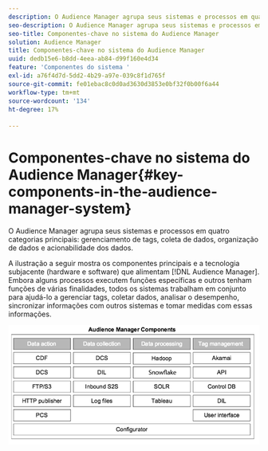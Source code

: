 ```yaml
---
description: O Audience Manager agrupa seus sistemas e processos em quatro categorias principais de gerenciamento de tags, coleta de dados, organização de dados e capacidade de ação de dados.
seo-description: O Audience Manager agrupa seus sistemas e processos em quatro categorias principais de gerenciamento de tags, coleta de dados, organização de dados e capacidade de ação de dados.
seo-title: Componentes-chave no sistema do Audience Manager
solution: Audience Manager
title: Componentes-chave no sistema do Audience Manager
uuid: dedb15e6-b8dd-4eea-ab84-d99f160e4d34
feature: 'Componentes do sistema '
exl-id: a76f4d7d-5dd2-4b29-a97e-039c8f1d765f
source-git-commit: fe01ebac8c0d0ad3630d3853e0bf32f0b00f6a44
workflow-type: tm+mt
source-wordcount: '134'
ht-degree: 17%

---
```


# Componentes-chave no sistema do Audience Manager{#key-components-in-the-audience-manager-system}

O Audience Manager agrupa seus sistemas e processos em quatro categorias principais: gerenciamento de tags, coleta de dados, organização de dados e acionabilidade dos dados.

<!-- 

c_compstack.xml

 -->

A ilustração a seguir mostra os componentes principais e a tecnologia subjacente (hardware e software) que alimentam [!DNL Audience Manager]. Embora alguns processos executem funções específicas e outros tenham funções de várias finalidades, todos os sistemas trabalham em conjunto para ajudá-lo a gerenciar tags, coletar dados, analisar o desempenho, sincronizar informações com outros sistemas e tomar medidas com essas informações.

![](assets/components.png)
